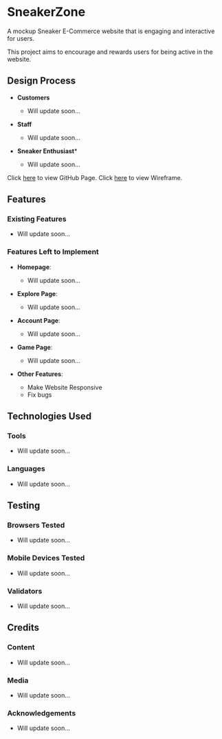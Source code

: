 # SneakerZone #
A mockup Sneaker E-Commerce website that is engaging and interactive for users.

This project aims to encourage and rewards users for being active in the website.

## Design Process ##
* **Customers**
    * Will update soon...

* **Staff**
    * Will update soon...

* **Sneaker Enthusiast***
    * Will update soon...

Click [here](...) to view GitHub Page.
Click [here](...) to view Wireframe.

## Features ##
### Existing Features ###
- Will update soon...

### Features Left to Implement ###

* **Homepage**:
    * Will update soon...

* **Explore Page**:
    * Will update soon...

* **Account Page**:
    * Will update soon...

* **Game Page**:
    * Will update soon...

* **Other Features**:
    * Make Website Responsive
    * Fix bugs

## Technologies Used ##

### Tools
- Will update soon...
### Languages
- Will update soon...
## Testing ##
### Browsers Tested
- Will update soon...
### Mobile Devices Tested
- Will update soon...

### Validators
- Will update soon...

## Credits ##
### Content ###
- Will update soon...

### Media ###
- Will update soon...

### Acknowledgements ###
- Will update soon...